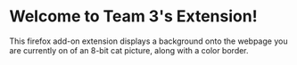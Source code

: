 # Welcome to Team 3's Extension!
This firefox add-on extension displays a background onto the webpage you are currently on of an 8-bit cat picture, along with a color border.

